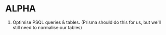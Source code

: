 # ALPHA

1. Optimise PSQL queries & tables. (Prisma should do this for us, but we'll still need to normalise our tables)